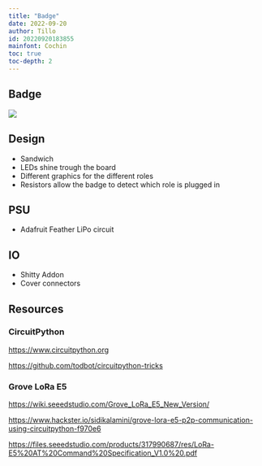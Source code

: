 ```yaml
---
title: "Badge"
date: 2022-09-20
author: Tillo
id: 20220920183855
mainfont: Cochin
toc: true
toc-depth: 2
---
```


## Badge 

![](imgs/Badge.png)

## Design 
* Sandwich
* LEDs shine trough the board
* Different graphics for the different roles
* Resistors allow the badge to detect which role is plugged in

## PSU
* Adafruit Feather LiPo circuit

## IO
* Shitty Addon
* Cover connectors 


## Resources

### CircuitPython
https://www.circuitpython.org

https://github.com/todbot/circuitpython-tricks



### Grove LoRa E5
https://wiki.seeedstudio.com/Grove_LoRa_E5_New_Version/

https://www.hackster.io/sidikalamini/grove-lora-e5-p2p-communication-using-circuitpython-f970e6

https://files.seeedstudio.com/products/317990687/res/LoRa-E5%20AT%20Command%20Specification_V1.0%20.pdf

